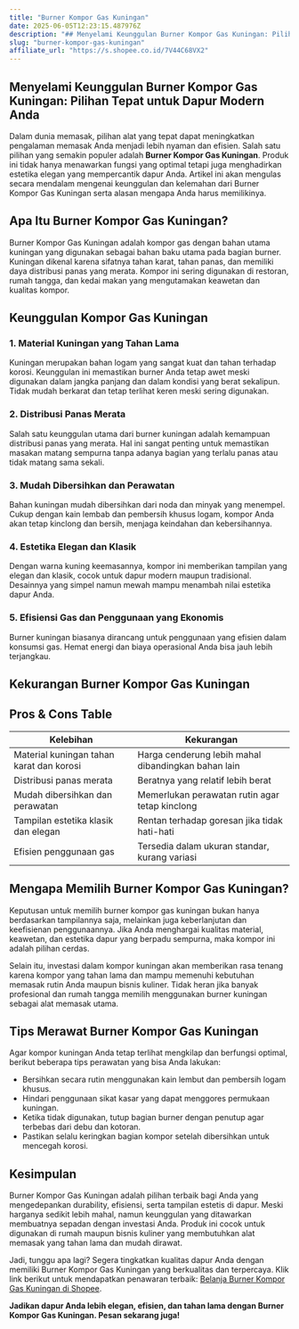 ```yaml
---
title: "Burner Kompor Gas Kuningan"
date: 2025-06-05T12:23:15.487976Z
description: "## Menyelami Keunggulan Burner Kompor Gas Kuningan: Pilihan Tepat untuk Dapur Modern Anda..."
slug: "burner-kompor-gas-kuningan"
affiliate_url: "https://s.shopee.co.id/7V44C68VX2"
---
```

## Menyelami Keunggulan Burner Kompor Gas Kuningan: Pilihan Tepat untuk Dapur Modern Anda

Dalam dunia memasak, pilihan alat yang tepat dapat meningkatkan pengalaman memasak Anda menjadi lebih nyaman dan efisien. Salah satu pilihan yang semakin populer adalah **Burner Kompor Gas Kuningan**. Produk ini tidak hanya menawarkan fungsi yang optimal tetapi juga menghadirkan estetika elegan yang mempercantik dapur Anda. Artikel ini akan mengulas secara mendalam mengenai keunggulan dan kelemahan dari Burner Kompor Gas Kuningan serta alasan mengapa Anda harus memilikinya.

## Apa Itu Burner Kompor Gas Kuningan?

Burner Kompor Gas Kuningan adalah kompor gas dengan bahan utama kuningan yang digunakan sebagai bahan baku utama pada bagian burner. Kuningan dikenal karena sifatnya tahan karat, tahan panas, dan memiliki daya distribusi panas yang merata. Kompor ini sering digunakan di restoran, rumah tangga, dan kedai makan yang mengutamakan keawetan dan kualitas kompor.

## Keunggulan Kompor Gas Kuningan

### 1. Material Kuningan yang Tahan Lama

Kuningan merupakan bahan logam yang sangat kuat dan tahan terhadap korosi. Keunggulan ini memastikan burner Anda tetap awet meski digunakan dalam jangka panjang dan dalam kondisi yang berat sekalipun. Tidak mudah berkarat dan tetap terlihat keren meski sering digunakan.

### 2. Distribusi Panas Merata

Salah satu keunggulan utama dari burner kuningan adalah kemampuan distribusi panas yang merata. Hal ini sangat penting untuk memastikan masakan matang sempurna tanpa adanya bagian yang terlalu panas atau tidak matang sama sekali.

### 3. Mudah Dibersihkan dan Perawatan

Bahan kuningan mudah dibersihkan dari noda dan minyak yang menempel. Cukup dengan kain lembab dan pembersih khusus logam, kompor Anda akan tetap kinclong dan bersih, menjaga keindahan dan kebersihannya.

### 4. Estetika Elegan dan Klasik

Dengan warna kuning keemasannya, kompor ini memberikan tampilan yang elegan dan klasik, cocok untuk dapur modern maupun tradisional. Desainnya yang simpel namun mewah mampu menambah nilai estetika dapur Anda.

### 5. Efisiensi Gas dan Penggunaan yang Ekonomis

Burner kuningan biasanya dirancang untuk penggunaan yang efisien dalam konsumsi gas. Hemat energi dan biaya operasional Anda bisa jauh lebih terjangkau.

## Kekurangan Burner Kompor Gas Kuningan

## Pros & Cons Table

| Kelebihan                                    | Kekurangan                                    |
|----------------------------------------------|----------------------------------------------|
| Material kuningan tahan karat dan korosi    | Harga cenderung lebih mahal dibandingkan bahan lain |
| Distribusi panas merata                     | Beratnya yang relatif lebih berat           |
| Mudah dibersihkan dan perawatan             | Memerlukan perawatan rutin agar tetap kinclong |
| Tampilan estetika klasik dan elegan         | Rentan terhadap goresan jika tidak hati-hati |
| Efisien penggunaan gas                     | Tersedia dalam ukuran standar, kurang variasi |

## Mengapa Memilih Burner Kompor Gas Kuningan?

Keputusan untuk memilih burner kompor gas kuningan bukan hanya berdasarkan tampilannya saja, melainkan juga keberlanjutan dan keefisienan penggunaannya. Jika Anda menghargai kualitas material, keawetan, dan estetika dapur yang berpadu sempurna, maka kompor ini adalah pilihan cerdas.

Selain itu, investasi dalam kompor kuningan akan memberikan rasa tenang karena kompor yang tahan lama dan mampu memenuhi kebutuhan memasak rutin Anda maupun bisnis kuliner. Tidak heran jika banyak profesional dan rumah tangga memilih menggunakan burner kuningan sebagai alat memasak utama.

## Tips Merawat Burner Kompor Gas Kuningan

Agar kompor kuningan Anda tetap terlihat mengkilap dan berfungsi optimal, berikut beberapa tips perawatan yang bisa Anda lakukan:

- Bersihkan secara rutin menggunakan kain lembut dan pembersih logam khusus.
- Hindari penggunaan sikat kasar yang dapat menggores permukaan kuningan.
- Ketika tidak digunakan, tutup bagian burner dengan penutup agar terbebas dari debu dan kotoran.
- Pastikan selalu keringkan bagian kompor setelah dibersihkan untuk mencegah korosi.

## Kesimpulan

Burner Kompor Gas Kuningan adalah pilihan terbaik bagi Anda yang mengedepankan durability, efisiensi, serta tampilan estetis di dapur. Meski harganya sedikit lebih mahal, namun keunggulan yang ditawarkan membuatnya sepadan dengan investasi Anda. Produk ini cocok untuk digunakan di rumah maupun bisnis kuliner yang membutuhkan alat memasak yang tahan lama dan mudah dirawat.

Jadi, tunggu apa lagi? Segera tingkatkan kualitas dapur Anda dengan memiliki Burner Kompor Gas Kuningan yang berkualitas dan terpercaya. Klik link berikut untuk mendapatkan penawaran terbaik: [Belanja Burner Kompor Gas Kuningan di Shopee](https://s.shopee.co.id/7V44C68VX2).

**Jadikan dapur Anda lebih elegan, efisien, dan tahan lama dengan Burner Kompor Gas Kuningan. Pesan sekarang juga!**